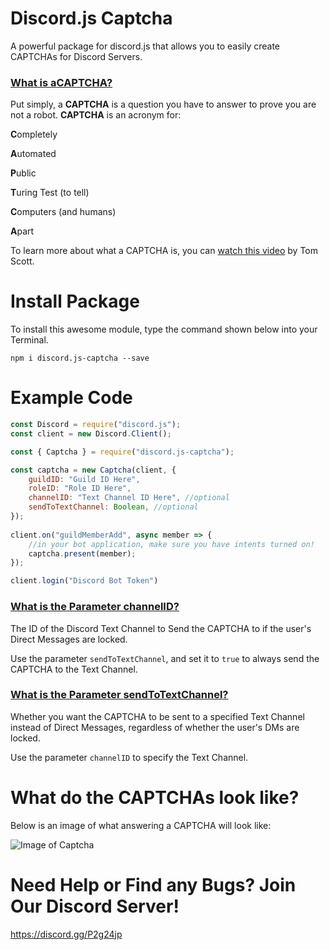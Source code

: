 # Discord.js Captcha

A powerful package for discord.js that allows you to easily create CAPTCHAs for Discord Servers.

### <u>What is a**CAPTCHA**?</u>

Put simply, a **CAPTCHA** is a question you have to answer to prove you are not a robot. **CAPTCHA** is an acronym for:

**C**ompletely

**A**utomated

**P**ublic

**T**uring Test (to tell)

**C**omputers (and humans)

**A**part

To learn more about what a CAPTCHA is, you can [watch this video](https://www.youtube.com/watch?v=o1zNIm8GVPY&ab_channel=TomScott) by Tom Scott.

# Install Package

To install this awesome module, type the command shown below into your Terminal.

`npm i discord.js-captcha --save`

# Example Code

```js
const Discord = require("discord.js");
const client = new Discord.Client();

const { Captcha } = require("discord.js-captcha"); 

const captcha = new Captcha(client, {
    guildID: "Guild ID Here",
    roleID: "Role ID Here",
    channelID: "Text Channel ID Here", //optional
    sendToTextChannel: Boolean, //optional
});
 
client.on("guildMemberAdd", async member => {
    //in your bot application, make sure you have intents turned on!
    captcha.present(member);
});

client.login("Discord Bot Token")
```

### <u>What is the Parameter **channelID**?</u>
The ID of the Discord Text Channel to Send the CAPTCHA to if the user's Direct Messages are locked.

Use the parameter `sendToTextChannel`, and set it to `true` to always send the CAPTCHA to the Text Channel.

### <u>What is the Parameter **sendToTextChannel**?</u>
Whether you want the CAPTCHA to be sent to a specified Text Channel instead of Direct Messages, regardless of whether the user's DMs are locked.

Use the parameter `channelID` to specify the Text Channel.

# What do the CAPTCHAs look like?
Below is an image of what answering a CAPTCHA will look like:

![Image of Captcha](https://github.com/WillTDA/discord.js-captcha/blob/master/src/images/captchaExample.jpg?raw=true)

# Need Help or Find any Bugs? Join Our Discord Server!

https://discord.gg/P2g24jp